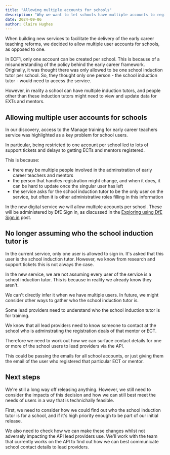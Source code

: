 ```yaml
---
title: "Allowing multiple accounts for schools"
description: "Why we want to let schools have multiple accounts to register ECTs and mentors."
date: 2024-09-06
author: Claire Hughes
---
```


When building new services to facilitate the delivery of the early career teaching reforms, we decided to allow multiple user accounts for schools, as opposed to one. 

In ECF1, only one account can be created per school. This is because of a misunderstanding of the policy behind the early career framework. Originally, it was thought there was only allowed to be one school induction tutor per school. So, they thought only one person - the school induction tutor - would need to access the service. 

However, in reality a school can have multiple induction tutors, and people other than these induction tutors might need to view and update data for EXTs and mentors.

## Allowing multiple user accounts for schools

In our discovery, access to the Manage training for early career teachers service was highlighted as a key problem for school users.

In particular, being restricted to one account per school led to lots of support tickets and delays to getting ECTs and mentors registered.

This is because:
* there may be multiple people involved in the adminstration of early career teachers and mentors
* the person that handles registration might change, and when it does, it can be hard to update once the singular user has left
* the service asks for the school induction tutor to be the only user on the service, but often it is other administrative roles filling in this information

In the new digital service we will allow multiple accounts per school. These will be administered by DfE Sign in, as discussed in the [Exploring using DfE Sign in](https://teacher-cpd.design-history.education.gov.uk/ecf-v2/exploring-using-dfe-sign-in/) post.

## No longer assuming who the school induction tutor is

In the current service, only one user is allowed to sign in. It's asked that this user is the school induction tutor. However, we know from research and support tickets this is not always the case.

In the new service, we are not assuming every user of the service is a school induction tutor. This is because in reality we already know they aren't.

We can't directly infer it when we have multiple users. In future, we might consider other ways to gather who the school induction tutor is.

Some lead providers need to understand who the school induction tutor is for training.

We know that all lead providers need to know someone to contact at the school who is adminstrating the registration deals of that mentor or ECT.

Therefore we need to work out how we can surface contact details for one or more of the school users to lead providers via the API.

This could be passing the emails for all school accounts, or just giving them the email of the user who registered that particular ECT or mentor.

## Next steps

We're still a long way off releasing anything. However, we still need to consider the impacts of this decision and how we can still best meet the needs of users in a way that is technichally feasible.

First, we need to consider how we could find out who the school induction tutor is for a school, and if it's high priority enough to be part of our initial release.

We also need to check how we can make these changes whilst not adversely impacting the API lead providers use. We'll work with the team that currently works on the API to find out how we can best communicate school contact details to lead providers.
